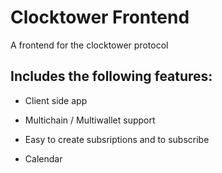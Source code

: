 # Clocktower Frontend

A frontend for the clocktower protocol


## Includes the following features:

 - Client side app

 - Multichain / Multiwallet support

 - Easy to create subsriptions and to subscribe

 - Calendar 
